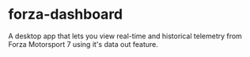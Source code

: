 # forza-dashboard
A desktop app that lets you view real-time and historical telemetry from Forza Motorsport 7 using it's data out feature.

